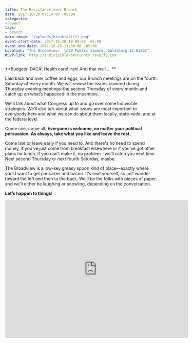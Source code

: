 ```yaml
---
title: The Resistance does Brunch
date: 2017-10-20 07:14:00 -05:00
categories:
- event
tags:
- brunch
main-image: "/uploads/breakfast(1).png"
event-start-date: 2017-10-28 10:00:00 -05:00
event-end-date: 2017-10-28 11:30:00 -05:00
Location: "The Broadview:  \n29 Public Square, Galesburg IL 61401"
RSVP-link: http://indivisibleknoxcounty.rsvpify.com
---
```


**Budgets! DACA! Health care! Iran! And that wall … **

Laid back and over coffee and eggs, our Brunch meetings are on the fourth Saturday of every month. We will review the issues covered during Thursday evening meetings–the second Thursday of every month–and catch up on what’s happened in the meantime.

We’ll talk about what Congress up to and go over some Indivisible strategies. We’ll also talk about what issues are most important to everybody here and what we can do about them locally, state-wide, and at the federal level. 

Come one, come all. **Everyone is welcome, no matter your political persuasion. As always, take what you like and leave the rest.**

Come late or leave early if you need to. And there's no need to spend money, if you’ve just come from breakfast elsewhere or if you’ve got other plans for lunch. If you can’t make it, no problem--we’ll catch you next time. Next second Thursday or next fourth Saturday, maybe.

The Broadview is a low-key greasy spoon kind of place–-exactly where you’d want to get pancakes and bacon. It’s seat yourself, so just wander toward the left and then to the back. We’ll be the folks with pieces of paper, and we’ll either be laughing or scowling, depending on the conversation.

**Let’s happen to things!**

<iframe src="https://www.google.com/maps/embed?pb=!1m18!1m12!1m3!1d3013.5200871436064!2d-90.3740991845878!3d40.94818407930686!2m3!1f0!2f0!3f0!3m2!1i1024!2i768!4f13.1!3m3!1m2!1s0x87e1be08afcec89d%3A0xce4691f8d4339a03!2sBroadview+Restaurant+%26+Lounge!5e0!3m2!1sen!2sus!4v1508634566264" width="600" height="450" frameborder="0" style="border:0" allowfullscreen></iframe>